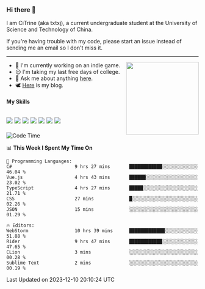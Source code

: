### Hi there 👋

I am CiTrine (aka txtxj), a current undergraduate student at the University of Science and Technology of China.

If you're having trouble with my code, please start an issue instead of sending me an email so I don't miss it.

---

<img align="right" height="190" src="http://github-profile-summary-cards.vercel.app/api/cards/stats?username=txtxj&theme=vue">

- 🌱 I'm currently working on an indie game.
- 😉 I'm taking my last free days of college.
- 💬 Ask me about anything [here](https://github.com/txtxj/txtxj/issues).
- 🕊️ [Here](https://txtxj.top) is my blog.

#### My Skills

![](https://img.shields.io/badge/Unity-000000?logo=unity&logoColor=fff)
![](https://img.shields.io/badge/C%23-239120?logo=csharp&logoColor=fff)
![](https://img.shields.io/badge/Python-3e74a2?logo=python&logoColor=fff)
![](https://img.shields.io/badge/C++-65318e?logo=cplusplus&logoColor=fff)
![](https://img.shields.io/badge/C-5654a2?logo=c&logoColor=fff)
![](https://img.shields.io/badge/Blender-f5792a?logo=blender&logoColor=fff)
![](https://img.shields.io/badge/MS%20SQL-cc2927?logo=microsoftsqlserver&logoColor=fff)
---

<!--START_SECTION:waka-->
![Code Time](http://img.shields.io/badge/Code%20Time-1%2C531%20hrs%2047%20mins-blue)

📊 **This Week I Spent My Time On** 

```text
💬 Programming Languages: 
C#                       9 hrs 27 mins       ████████████░░░░░░░░░░░░░   46.04 % 
Vue.js                   4 hrs 43 mins       ██████░░░░░░░░░░░░░░░░░░░   23.02 % 
TypeScript               4 hrs 27 mins       █████░░░░░░░░░░░░░░░░░░░░   21.71 % 
CSS                      27 mins             █░░░░░░░░░░░░░░░░░░░░░░░░   02.26 % 
JSON                     15 mins             ░░░░░░░░░░░░░░░░░░░░░░░░░   01.29 % 

🔥 Editors: 
WebStorm                 10 hrs 39 mins      █████████████░░░░░░░░░░░░   51.88 % 
Rider                    9 hrs 47 mins       ████████████░░░░░░░░░░░░░   47.65 % 
CLion                    3 mins              ░░░░░░░░░░░░░░░░░░░░░░░░░   00.28 % 
Sublime Text             2 mins              ░░░░░░░░░░░░░░░░░░░░░░░░░   00.19 % 
```


 Last Updated on 2023-12-10 20:10:24 UTC
<!--END_SECTION:waka-->
